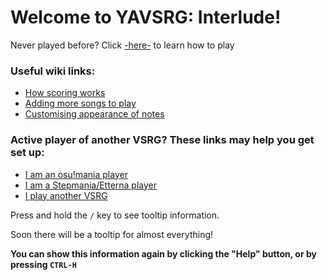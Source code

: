 ﻿# **Welcome to YAVSRG: Interlude!**

Never played before? Click [-here-](https://github.com/YAVSRG/Interlude/wiki/How-to-play) to learn how to play

### Useful wiki links:

- [How scoring works](https://github.com/YAVSRG/Interlude/wiki/How-to-play#scoring)
- [Adding more songs to play](https://github.com/YAVSRG/Interlude/wiki/Adding-songs)
- [Customising appearance of notes](http://github.com/YAVSRG/Interlude/wiki/Themes)

### Active player of another VSRG? These links may help you get set up:

- [I am an osu!mania player](https://github.com/YAVSRG/Interlude/wiki/Switching-from-other-games#osumania)
- [I am a Stepmania/Etterna player](https://github.com/YAVSRG/Interlude/wiki/Switching-from-other-games#stepmaniaetterna)
- [I play another VSRG](https://github.com/YAVSRG/Interlude/wiki/Switching-from-other-games)

Press and hold the `/` key to see tooltip information. 

Soon there will be a tooltip for almost everything!

**You can show this information again by clicking the "Help" button, or by pressing `CTRL-H`**
